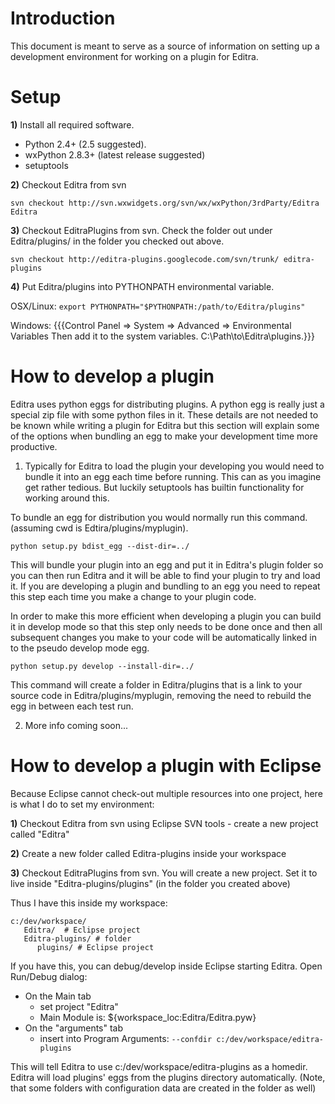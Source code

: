 # Introduction #

This document is meant to serve as a source of information on setting up a development environment for working on a plugin for Editra.


# Setup #

**1)** Install all required software.
  * Python 2.4+ (2.5 suggested).
  * wxPython 2.8.3+ (latest release suggested)
  * setuptools

**2)** Checkout Editra from svn

`svn checkout http://svn.wxwidgets.org/svn/wx/wxPython/3rdParty/Editra Editra `

**3)** Checkout EditraPlugins from svn. Check the folder out under Editra/plugins/ in the folder you checked out above.

`svn checkout http://editra-plugins.googlecode.com/svn/trunk/ editra-plugins`

**4)** Put Editra/plugins into PYTHONPATH environmental variable.

OSX/Linux:
`export PYTHONPATH="$PYTHONPATH:/path/to/Editra/plugins"`

Windows:
{{{Control Panel => System => Advanced => Environmental Variables
Then add it to the system variables.
C:\\Path\to\Editra\plugins.}}}

# How to develop a plugin #

Editra uses python eggs for distributing plugins. A python egg is really just a special zip file with some python files in it. These details are not needed to be known while writing a plugin for Editra but this section will explain some of the options when bundling an egg to make your development time more productive.

1) Typically for Editra to load the plugin your developing you would need to bundle it into an egg each time before running. This can as you imagine get rather tedious. But luckily setuptools has builtin functionality for working around this.

To bundle an egg for distribution you would normally run this command. (assuming cwd is Edtira/plugins/myplugin).

`python setup.py bdist_egg --dist-dir=../`

This will bundle your plugin into an egg and put it in Editra's plugin folder so you can then run Editra and it will be able to find your plugin to try and load it. If you are developing a plugin and bundling to an egg you need to repeat this step each time you make a change to your plugin code.

In order to make this more efficient when developing a plugin you can build it in develop mode so that this step only needs to be done once and then all subsequent changes you make to your code will be automatically linked in to the pseudo develop mode egg.

`python setup.py develop --install-dir=../`

This command will create a folder in Editra/plugins that is a link to your source code in Editra/plugins/myplugin, removing the need to rebuild the egg in between each test run.

2) More info coming soon...

# How to develop a plugin with Eclipse #

Because Eclipse cannot check-out multiple resources into one project, here is what I do to set my environment:

**1)** Checkout Editra from svn using Eclipse SVN tools - create a new project called "Editra"

**2)** Create a new folder called Editra-plugins inside your workspace

**3)** Checkout EditraPlugins from svn. You will create a new project. Set it to live inside "Editra-plugins/plugins" (in the folder you created above)

Thus I have this inside my workspace:
```
c:/dev/workspace/
   Editra/  # Eclipse project
   Editra-plugins/ # folder
      plugins/ # Eclipse project
```

If you have this, you can debug/develop inside Eclipse starting Editra. Open Run/Debug dialog:

  * On the Main tab
    * set project "Editra"
    * Main Module is: ${workspace\_loc:Editra/Editra.pyw}
  * On the "arguments" tab
    * insert into Program Arguments: ` --confdir c:/dev/workspace/editra-plugins `

This will tell Editra to use c:/dev/workspace/editra-plugins as a homedir. Editra will  load plugins' eggs from the plugins directory automatically. (Note, that some folders with configuration data are created in the folder as well)